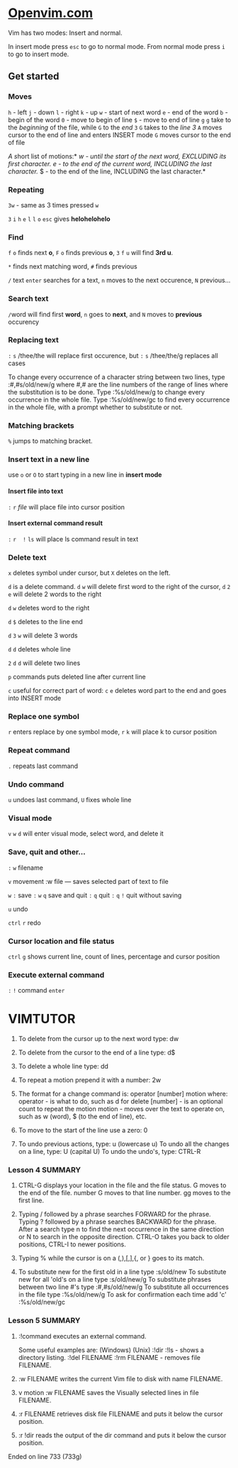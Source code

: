 # [Openvim.com](https://www.openvim.com)

Vim has two modes: Insert and normal.

In insert mode press `esc` to go to normal mode. From normal mode press `i` to go to insert mode.

## Get started

### Moves

`h` - left
`j` - down
`l` - right
`k` - up
`w` - start of next word
`e` - end of the word
`b` - begin of the word
`0` - move to begin of line
`$` - move to end of line
`g` `g` take to the *beginning* of the file, while `G` to the *end*
`3` `G` takes to the *line 3*
`A` moves cursor to the end of line and enters INSERT mode
`G` moves cursor to the end of file



*A s*hort list of motions:*
    *w - until the start of the next word, EXCLUDING its first character.*
    *e - to the end of the current word, INCLUDING the last character.*
    $ - to the end of the line, INCLUDING the last character.*

### Repeating

`3w` - same as 3 times pressed `w`

`3` `i` `h` `e` `l` `l` `o` `esc` gives **helohelohelo**

### Find

`f` `o` finds next **o**, `F` `o` finds previous **o**, `3` `f` `u` will find **3rd u**.

`*` finds next matching word, `#` finds previous

`/` text `enter` searches for a text, `n` moves to the next occurence, `N` previous...

### Search text

`/`word will find first **word**, `n` goes to **next**, and `N` moves to **previous** occurency

### Replacing text

`:` `s` /thee/the will replace first occurence, but
`:` `s` /thee/the/g replaces all cases

To change every occurrence of a character string between two lines,
     type   :#,#s/old/new/g    where #,# are the line numbers of the range
                               of lines where the substitution is to be done.
     Type   :%s/old/new/g      to change every occurrence in the whole file.
     Type   :%s/old/new/gc     to find every occurrence in the whole file,
                               with a prompt whether to substitute or not.

### Matching brackets

`%` jumps to matching bracket.

### Insert text in a new line

use `o` or `O` to start typing in a new line in **insert mode**

#### Insert file into text

`:` `r` *file* will place file into cursor position

#### Insert external command result

`:` `r` ` ` `!` `ls` will place ls command result in text

### Delete text

`x` deletes symbol under cursor, but `X` deletes on the left.

`d` is a delete command. `d` `w` will delete first word to the right of the cursor, `d` `2` `e` will delete 2 words to the right

`d` `w` deletes word to the right

`d` `$` deletes to the line end

`d` `3` `w` will delete 3 words

`d` `d` deletes whole line

`2` `d` `d` will delete two lines

`p` commands puts deleted line after current line

`c` useful for correct part of word: `c` `e` deletes word part to the end and goes into INSERT mode

### Replace one symbol

`r` enters replace by one symbol mode, `r` `k` will place k to cursor position

### Repeat command

`.` repeats last command

### Undo command

`u` undoes last command, `U` fixes whole line

### Visual mode

`v` `w` `d` will enter visual mode, select word, and delete it

### Save, quit and other...

`:` `w` filename

`v` movement :w file &mdash; saves selected part of text to file

`w` `:` save
`:` `w` `q` save and quit 
`:` `q` quit
`:` `q` `!` quit without saving

`u` undo

`ctrl` `r` redo

### Cursor location and file status

`ctrl` `g` shows current line, count of lines, percentage and cursor position

### Execute external command

`:` `!` command `enter`



# VIMTUTOR



  1. To delete from the cursor up to the next word type:    dw
  2. To delete from the cursor to the end of a line type:    d$
  3. To delete a whole line type:    dd

  4. To repeat a motion prepend it with a number:   2w
  5. The format for a change command is:
               operator   [number]   motion
     where:
       operator - is what to do, such as  d  for delete
       [number] - is an optional count to repeat the motion
       motion   - moves over the text to operate on, such as  w (word),
                  $ (to the end of line), etc.

  6. To move to the start of the line use a zero:  0

  7. To undo previous actions, type:           u  (lowercase u)
     To undo all the changes on a line, type:  U  (capital U)
     To undo the undo's, type:                 CTRL-R

### Lesson 4 SUMMARY


  1. CTRL-G  displays your location in the file and the file status.
             G  moves to the end of the file.
     number  G  moves to that line number.
            gg  moves to the first line.

  2. Typing  /  followed by a phrase searches FORWARD for the phrase.
     Typing  ?  followed by a phrase searches BACKWARD for the phrase.
     After a search type  n  to find the next occurrence in the same direction
     or  N  to search in the opposite direction.
     CTRL-O takes you back to older positions, CTRL-I to newer positions.

  3. Typing  %  while the cursor is on a (,),[,],{, or } goes to its match.

  4. To substitute new for the first old in a line type    :s/old/new
     To substitute new for all 'old's on a line type       :s/old/new/g
     To substitute phrases between two line #'s type       :#,#s/old/new/g
     To substitute all occurrences in the file type        :%s/old/new/g
     To ask for confirmation each time add 'c'             :%s/old/new/gc

### Lesson 5 SUMMARY


  1.  :!command  executes an external command.

      Some useful examples are:
         (Windows)        (Unix)
          :!dir            :!ls            -  shows a directory listing.
          :!del FILENAME   :!rm FILENAME   -  removes file FILENAME.

  2.  :w FILENAME  writes the current Vim file to disk with name FILENAME.

  3.  v  motion  :w FILENAME  saves the Visually selected lines in file
      FILENAME.

  4.  :r FILENAME  retrieves disk file FILENAME and puts it below the
      cursor position.

  5.  :r !dir  reads the output of the dir command and puts it below the
      cursor position.

Ended on line 733 (733g)